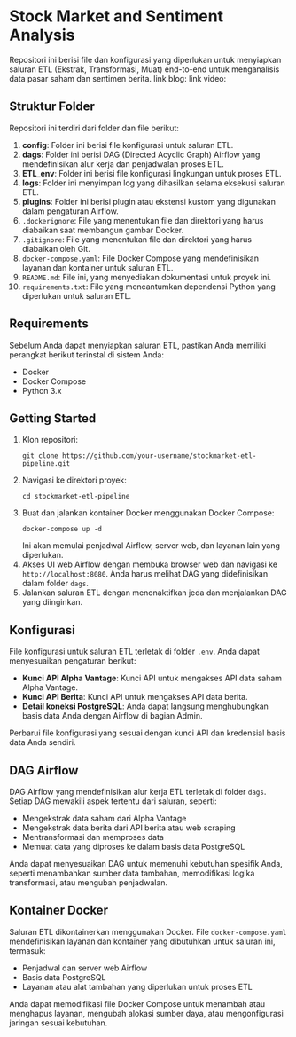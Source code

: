 # Stock Market and Sentiment Analysis
Repositori ini berisi file dan konfigurasi yang diperlukan untuk menyiapkan saluran ETL (Ekstrak, Transformasi, Muat) end-to-end untuk menganalisis data pasar saham dan sentimen berita.
link blog: 
link video: 

## Struktur Folder
Repositori ini terdiri dari folder dan file berikut:

1. **config**: Folder ini berisi file konfigurasi untuk saluran ETL.
2. **dags**: Folder ini berisi DAG (Directed Acyclic Graph) Airflow yang mendefinisikan alur kerja dan penjadwalan proses ETL.
3. **ETL_env**: Folder ini berisi file konfigurasi lingkungan untuk proses ETL.
4. **logs**: Folder ini menyimpan log yang dihasilkan selama eksekusi saluran ETL.
5. **plugins**: Folder ini berisi plugin atau ekstensi kustom yang digunakan dalam pengaturan Airflow.
6. `.dockerignore`: File yang menentukan file dan direktori yang harus diabaikan saat membangun gambar Docker.
7. `.gitignore`: File yang menentukan file dan direktori yang harus diabaikan oleh Git.
8. `docker-compose.yaml`: File Docker Compose yang mendefinisikan layanan dan kontainer untuk saluran ETL.
9. `README.md`: File ini, yang menyediakan dokumentasi untuk proyek ini.
10. `requirements.txt`: File yang mencantumkan dependensi Python yang diperlukan untuk saluran ETL.

## Requirements
Sebelum Anda dapat menyiapkan saluran ETL, pastikan Anda memiliki perangkat berikut terinstal di sistem Anda:

- Docker
- Docker Compose
- Python 3.x

## Getting Started
1. Klon repositori:
   ```
   git clone https://github.com/your-username/stockmarket-etl-pipeline.git
   ```
2. Navigasi ke direktori proyek:
   ```
   cd stockmarket-etl-pipeline
   ```
3. Buat dan jalankan kontainer Docker menggunakan Docker Compose:
   ```
   docker-compose up -d
   ```
   Ini akan memulai penjadwal Airflow, server web, dan layanan lain yang diperlukan.
4. Akses UI web Airflow dengan membuka browser web dan navigasi ke `http://localhost:8080`. Anda harus melihat DAG yang didefinisikan dalam folder `dags`.
5. Jalankan saluran ETL dengan menonaktifkan jeda dan menjalankan DAG yang diinginkan.

## Konfigurasi
File konfigurasi untuk saluran ETL terletak di folder `.env`. Anda dapat menyesuaikan pengaturan berikut:

- **Kunci API Alpha Vantage**: Kunci API untuk mengakses API data saham Alpha Vantage.
- **Kunci API Berita**: Kunci API untuk mengakses API data berita.
- **Detail koneksi PostgreSQL**: Anda dapat langsung menghubungkan basis data Anda dengan Airflow di bagian Admin.

Perbarui file konfigurasi yang sesuai dengan kunci API dan kredensial basis data Anda sendiri.

## DAG Airflow
DAG Airflow yang mendefinisikan alur kerja ETL terletak di folder `dags`. Setiap DAG mewakili aspek tertentu dari saluran, seperti:

- Mengekstrak data saham dari Alpha Vantage
- Mengekstrak data berita dari API berita atau web scraping
- Mentransformasi dan memproses data
- Memuat data yang diproses ke dalam basis data PostgreSQL

Anda dapat menyesuaikan DAG untuk memenuhi kebutuhan spesifik Anda, seperti menambahkan sumber data tambahan, memodifikasi logika transformasi, atau mengubah penjadwalan.

## Kontainer Docker
Saluran ETL dikontainerkan menggunakan Docker. File `docker-compose.yaml` mendefinisikan layanan dan kontainer yang dibutuhkan untuk saluran ini, termasuk:

- Penjadwal dan server web Airflow
- Basis data PostgreSQL
- Layanan atau alat tambahan yang diperlukan untuk proses ETL

Anda dapat memodifikasi file Docker Compose untuk menambah atau menghapus layanan, mengubah alokasi sumber daya, atau mengonfigurasi jaringan sesuai kebutuhan.

